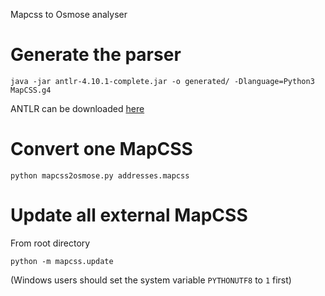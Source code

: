 Mapcss to Osmose analyser

Generate the parser
===================

```
java -jar antlr-4.10.1-complete.jar -o generated/ -Dlanguage=Python3 MapCSS.g4
```
ANTLR can be downloaded [here](https://github.com/antlr/antlr4/releases)

Convert one MapCSS
==================

```
python mapcss2osmose.py addresses.mapcss
```

Update all external MapCSS
==========================

From root directory
```
python -m mapcss.update
```
(Windows users should set the system variable `PYTHONUTF8` to `1` first)
